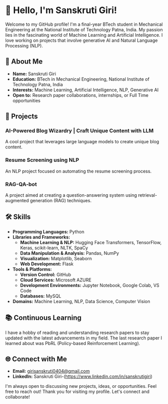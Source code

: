 # 👋 Hello, I'm Sanskruti Giri!

Welcome to my GitHub profile! I'm a final-year BTech student in Mechanical Engineering at the National Institute of Technology Patna, India. My passion lies in the fascinating world of Machine Learning and Artificial Intelligence. I love working on projects that involve generative AI and Natural Language Processing (NLP).

## 🚀 About Me

- **Name:** Sanskruti Giri
- **Education:** BTech in Mechanical Engineering, National Institute of Technology Patna, India
- **Interests:** Machine Learning, Artificial Intelligence, NLP, Generative AI
- **Open to:** Research paper collaborations, internships, or Full Time opportunities

## 💼 Projects

### AI-Powered Blog Wizardry | Craft Unique Content with LLM
A cool project that leverages large language models to create unique blog content.

### Resume Screening using NLP
An NLP project focused on automating the resume screening process.

### RAG-QA-bot
A project aimed at creating a question-answering system using retrieval-augmented generation (RAG) techniques.

## 🛠️ Skills

- **Programming Languages:** Python
- **Libraries and Frameworks:** 
  - **Machine Learning & NLP:** Hugging Face Transformers, TensorFlow, Keras, scikit-learn, NLTK, SpaCy
  - **Data Manipulation & Analysis:** Pandas, NumPy
  - **Visualization:** Matplotlib, Seaborn
  - **Web Development:** Flask
- **Tools & Platforms:** 
  - **Version Control:** GitHub
  - **Cloud Services:** Microsoft AZURE
  - **Development Environments:** Jupyter Notebook, Google Colab, VS Code
  - **Databases:** MySQL
- **Domains:** Machine Learning, NLP, Data Science, Computer Vision

## 📚 Continuous Learning

I have a hobby of reading and understanding research papers to stay updated with the latest advancements in my field. The last research paper I learned about was PbRL (Policy-based Reinforcement Learning).

## 🌐 Connect with Me

- **Email:** girisanskruti0404@gmail.com
- **LinkedIn:** Sanskruti Giri-(https://www.linkedin.com/in/sanskrutigiri)

I'm always open to discussing new projects, ideas, or opportunities. Feel free to reach out!
Thank you for visiting my profile. Let's connect and collaborate!


